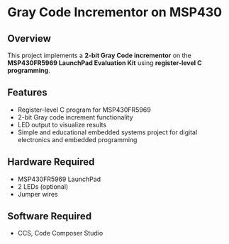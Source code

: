 # Gray Code Incrementor on MSP430

## Overview
This project implements a **2-bit Gray Code incrementor** on the **MSP430FR5969 LaunchPad Evaluation Kit** using **register-level C programming**.

## Features
- Register-level C program for MSP430FR5969
- 2-bit Gray code increment functionality
- LED output to visualize results
- Simple and educational embedded systems project for digital electronics and embedded programming

## Hardware Required
- MSP430FR5969 LaunchPad
- 2 LEDs (optional)
- Jumper wires

## Software Required
- CCS, Code Composer Studio
